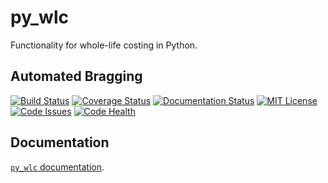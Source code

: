 py_wlc
======

Functionality for whole-life costing in Python.

Automated Bragging
------------------

[![Build Status](https://travis-ci.org/textbook/py_wlc.svg?branch=develop)](https://travis-ci.org/textbook/py_wlc) 
[![Coverage Status](https://coveralls.io/repos/textbook/py_wlc/badge.svg?branch=develop)](https://coveralls.io/r/textbook/py_wlc?branch=develop) 
[![Documentation Status](https://readthedocs.org/projects/py-wlc/badge/?version=latest)](https://readthedocs.org/projects/py-wlc/?badge=latest) 
[![MIT License](https://img.shields.io/badge/license-MIT-blue.svg)](https://github.com/textbook/py_wlc/blob/develop/LICENSE)
[![Code Issues](https://www.quantifiedcode.com/api/v1/project/5b90fc6b09754d24aace2630117e7c8a/badge.svg)](https://www.quantifiedcode.com/app/project/5b90fc6b09754d24aace2630117e7c8a)
[![Code Health](https://landscape.io/github/textbook/py_wlc/develop/landscape.svg?style=flat)](https://landscape.io/github/textbook/py_wlc/develop)
   
Documentation
-------------

[`py_wlc` documentation](http://py-wlc.readthedocs.org/en/latest/).
